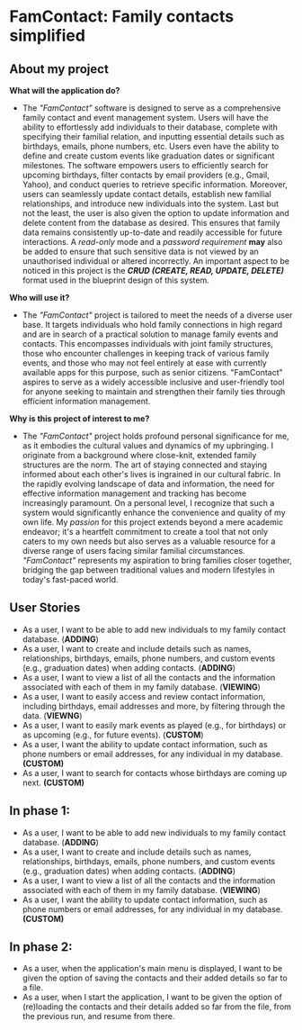 # FamContact: Family contacts simplified

## About my project

**What will the application do?**

- The *"FamContact"* software is designed to serve as a 
comprehensive family contact and event management system.
Users will have the ability to effortlessly add 
individuals to their database, complete with specifying 
their familial relation, and inputting essential 
details such as birthdays, emails, phone numbers, etc. 
Users even have the ability to define and create custom
events like graduation dates or significant milestones. 
The software empowers users to efficiently search for 
upcoming birthdays, filter contacts by email providers 
(e.g., Gmail, Yahoo), and conduct queries to retrieve 
specific information. Moreover, users can seamlessly 
update contact details, establish new familial 
relationships, and introduce new individuals into the 
system. Last but not the least, the user is also given
the option to update information and delete content from 
the database as desired. This ensures that family data 
remains consistently up-to-date and readily accessible for 
future interactions. A *read-only* mode and a 
*password requirement* **may** also be added to ensure 
that such sensitive data is not viewed by an unauthorised 
individual or altered incorrectly. An important aspect 
to be noticed in this project is the
***CRUD (CREATE, READ, UPDATE, DELETE)*** format used in the
blueprint design of this system.

**Who will use it?**

- The *"FamContact"* project is tailored to meet the 
needs of a diverse user base. It targets individuals 
who hold family connections in high regard and are in 
search of a practical solution to manage family events 
and contacts. This encompasses individuals with joint 
family structures, those who encounter challenges in 
keeping track of various family events, and those who 
may not feel entirely at ease with currently available 
apps for this purpose, such as senior citizens. "FamContact" aspires to serve as a widely accessible
inclusive and user-friendly tool for anyone seeking to 
maintain and strengthen their family ties through efficient 
information management.

**Why is this project of interest to me?**

- The *"FamContact"* project holds profound personal 
significance for me, as it embodies the cultural values
and dynamics of my upbringing. I originate from a 
background where close-knit, extended family structures 
are the norm. The art of staying connected and staying 
informed about each other's lives is ingrained in our 
cultural fabric. In the rapidly evolving landscape of 
data and information, the need for effective 
information management and tracking has become 
increasingly paramount. On a personal level, I 
recognize that such a system would significantly 
enhance the convenience and quality of my own life. 
My *passion* for this project extends beyond a mere 
academic endeavor; it's a heartfelt commitment to 
create a tool that not only caters to my own needs but 
also serves as a valuable resource for a diverse range 
of users facing similar familial circumstances.
*"FamContact"* represents my aspiration to bring 
families closer together, bridging the gap between 
traditional values and modern lifestyles in today's 
fast-paced world.

## User Stories

- As a user, I want to be able to add new 
individuals to my family contact database. 
(**ADDING**) 
- As a user, I want to create and include details 
such as names, relationships, birthdays, emails, 
phone numbers, and custom events 
(e.g., graduation dates) when adding contacts. 
(**ADDING**)
- As a user, I want to view a list of all the 
contacts and the information associated with 
each of them in my family database. (**VIEWING**)
- As a user, I want to easily access and 
review contact information, including birthdays, 
email addresses and more, by filtering through
the data. (**VIEWNG**)
- As a user, I want to easily mark events as 
played (e.g., for birthdays) or as upcoming 
(e.g., for future events). (**CUSTOM**)
- As a user, I want the ability to update 
contact information, such as phone numbers or 
email addresses, for any individual in my 
database. **(CUSTOM)**
- As a user, I want to search for contacts 
whose birthdays are coming up next.
**(CUSTOM)**
## In phase 1:
- As a user, I want to be able to add new
  individuals to my family contact database.
  (**ADDING**) 
- As a user, I want to create and include details
  such as names, relationships, birthdays, emails,
  phone numbers, and custom events
  (e.g., graduation dates) when adding contacts.
  (**ADDING**)
- As a user, I want to view a list of all the
  contacts and the information associated with
  each of them in my family database. (**VIEWING**)
- As a user, I want the ability to update
  contact information, such as phone numbers or
  email addresses, for any individual in my
  database. **(CUSTOM)**
## In phase 2:
- As a user, when the application's main menu is 
displayed, I want to be given the option of saving 
the contacts and their added details so far to 
a file.
- As a user, when I start the application, I want to 
be given the option of (re)loading the contacts and 
their details added so far from the file, from the
previous run, and resume from there. 